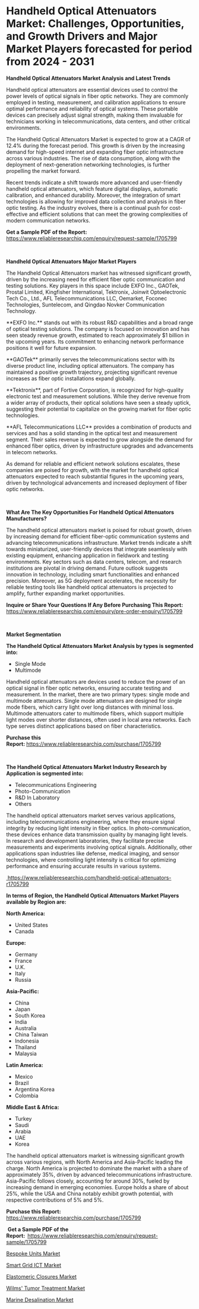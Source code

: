 <p><h1>Handheld Optical Attenuators Market: Challenges, Opportunities, and Growth Drivers and Major Market Players forecasted for period from 2024 - 2031</h1></p><p><strong>Handheld Optical Attenuators Market Analysis and Latest Trends</strong></p>
<p><p>Handheld optical attenuators are essential devices used to control the power levels of optical signals in fiber optic networks. They are commonly employed in testing, measurement, and calibration applications to ensure optimal performance and reliability of optical systems. These portable devices can precisely adjust signal strength, making them invaluable for technicians working in telecommunications, data centers, and other critical environments.</p><p>The Handheld Optical Attenuators Market is expected to grow at a CAGR of 12.4% during the forecast period. This growth is driven by the increasing demand for high-speed internet and expanding fiber optic infrastructure across various industries. The rise of data consumption, along with the deployment of next-generation networking technologies, is further propelling the market forward. </p><p>Recent trends indicate a shift towards more advanced and user-friendly handheld optical attenuators, which feature digital displays, automatic calibration, and enhanced durability. Moreover, the integration of smart technologies is allowing for improved data collection and analysis in fiber optic testing. As the industry evolves, there is a continual push for cost-effective and efficient solutions that can meet the growing complexities of modern communication networks.</p></p>
<p><strong>Get a Sample PDF of the Report:&nbsp;</strong> <a href="https://www.reliableresearchiq.com/enquiry/request-sample/1705799?utm_campaign=1782&utm_medium=2&utm_source=Github&utm_content=ia&utm_term=21102024&utm_id=handheld-optical-attenuators">https://www.reliableresearchiq.com/enquiry/request-sample/1705799</a></p>
<p>&nbsp;</p>
<p><strong>Handheld Optical Attenuators Major Market Players</strong></p>
<p><p>The Handheld Optical Attenuators market has witnessed significant growth, driven by the increasing need for efficient fiber optic communication and testing solutions. Key players in this space include EXFO Inc., GAOTek, Prostal Limited, Kingfisher International, Tektronix, Joinwit Optoelectronic Tech Co., Ltd., AFL Telecommunications LLC, Oemarket, Foconec Technologies, Suntelecom, and Qingdao Novker Communication Technology.</p><p>**EXFO Inc.** stands out with its robust R&D capabilities and a broad range of optical testing solutions. The company is focused on innovation and has seen steady revenue growth, estimated to reach approximately $1 billion in the upcoming years. Its commitment to enhancing network performance positions it well for future expansion.</p><p>**GAOTek** primarily serves the telecommunications sector with its diverse product line, including optical attenuators. The company has maintained a positive growth trajectory, projecting significant revenue increases as fiber optic installations expand globally.</p><p>**Tektronix**, part of Fortive Corporation, is recognized for high-quality electronic test and measurement solutions. While they derive revenue from a wider array of products, their optical solutions have seen a steady uptick, suggesting their potential to capitalize on the growing market for fiber optic technologies.</p><p>**AFL Telecommunications LLC** provides a combination of products and services and has a solid standing in the optical test and measurement segment. Their sales revenue is expected to grow alongside the demand for enhanced fiber optics, driven by infrastructure upgrades and advancements in telecom networks.</p><p>As demand for reliable and efficient network solutions escalates, these companies are poised for growth, with the market for handheld optical attenuators expected to reach substantial figures in the upcoming years, driven by technological advancements and increased deployment of fiber optic networks.</p></p>
<p>&nbsp;</p>
<p><strong>What Are The Key Opportunities For Handheld Optical Attenuators Manufacturers?</strong></p>
<p><p>The handheld optical attenuators market is poised for robust growth, driven by increasing demand for efficient fiber-optic communication systems and advancing telecommunications infrastructure. Market trends indicate a shift towards miniaturized, user-friendly devices that integrate seamlessly with existing equipment, enhancing application in fieldwork and testing environments. Key sectors such as data centers, telecom, and research institutions are pivotal in driving demand. Future outlook suggests innovation in technology, including smart functionalities and enhanced precision. Moreover, as 5G deployment accelerates, the necessity for reliable testing tools like handheld optical attenuators is projected to amplify, further expanding market opportunities.</p></p>
<p><strong>Inquire or Share Your Questions If Any Before Purchasing This Report:</strong> <a href="https://www.reliableresearchiq.com/enquiry/pre-order-enquiry/1705799?utm_campaign=1782&utm_medium=2&utm_source=Github&utm_content=ia&utm_term=21102024&utm_id=handheld-optical-attenuators">https://www.reliableresearchiq.com/enquiry/pre-order-enquiry/1705799</a></p>
<p>&nbsp;</p>
<p><strong>Market Segmentation</strong></p>
<p><strong>The Handheld Optical Attenuators Market Analysis by types is segmented into:</strong></p>
<p><ul><li>Single Mode</li><li>Multimode</li></ul></p>
<p><p>Handheld optical attenuators are devices used to reduce the power of an optical signal in fiber optic networks, ensuring accurate testing and measurement. In the market, there are two primary types: single mode and multimode attenuators. Single mode attenuators are designed for single mode fibers, which carry light over long distances with minimal loss. Multimode attenuators cater to multimode fibers, which support multiple light modes over shorter distances, often used in local area networks. Each type serves distinct applications based on fiber characteristics.</p></p>
<p><strong>Purchase this Report:&nbsp;</strong><a href="https://www.reliableresearchiq.com/purchase/1705799?utm_campaign=1782&utm_medium=2&utm_source=Github&utm_content=ia&utm_term=21102024&utm_id=handheld-optical-attenuators">https://www.reliableresearchiq.com/purchase/1705799</a></p>
<p>&nbsp;</p>
<p><strong>The Handheld Optical Attenuators Market Industry Research by Application is segmented into:</strong></p>
<p><ul><li>Telecommunications Engineering</li><li>Photo-Communication</li><li>R&D In Laboratory</li><li>Others</li></ul></p>
<p><p>The handheld optical attenuators market serves various applications, including telecommunications engineering, where they ensure signal integrity by reducing light intensity in fiber optics. In photo-communication, these devices enhance data transmission quality by managing light levels. In research and development laboratories, they facilitate precise measurements and experiments involving optical signals. Additionally, other applications span industries like defense, medical imaging, and sensor technologies, where controlling light intensity is critical for optimizing performance and ensuring accurate results in various systems.</p></p>
<p><a href="https://www.reliableresearchiq.com/handheld-optical-attenuators-r1705799?utm_campaign=1782&utm_medium=2&utm_source=Github&utm_content=ia&utm_term=21102024&utm_id=handheld-optical-attenuators">&nbsp;https://www.reliableresearchiq.com/handheld-optical-attenuators-r1705799</a></p>
<p><strong>In terms of Region, the Handheld Optical Attenuators Market Players available by Region are:</strong></p>
<p>
    <p> <strong> North America: </strong>
        <ul>
            <li>United States</li>
            <li>Canada</li>
        </ul>
        </p> 
    <p> <strong> Europe: </strong>
        <ul>
            <li>Germany</li>
            <li>France</li>
            <li>U.K.</li>
            <li>Italy</li>
            <li>Russia</li>
        </ul>
        </p> 
    <p> <strong> Asia-Pacific: </strong>
        <ul>
            <li>China</li>
            <li>Japan</li>
            <li>South Korea</li>
            <li>India</li>
            <li>Australia</li>
            <li>China Taiwan</li>
            <li>Indonesia</li>
            <li>Thailand</li>
            <li>Malaysia</li>
        </ul>
        </p> 
    <p> <strong> Latin America: </strong>
        <ul>
            <li>Mexico</li>
            <li>Brazil</li>
            <li>Argentina Korea</li>
            <li>Colombia</li>
        </ul>
        </p> 
    <p> <strong> Middle East & Africa: </strong>
        <ul>
            <li>Turkey</li>
            <li>Saudi</li>
            <li>Arabia</li>
            <li>UAE</li>
            <li>Korea</li>
        </ul>
    </p>
    </p>
<p><p>The handheld optical attenuators market is witnessing significant growth across various regions, with North America and Asia-Pacific leading the charge. North America is projected to dominate the market with a share of approximately 35%, driven by advanced telecommunications infrastructure. Asia-Pacific follows closely, accounting for around 30%, fueled by increasing demand in emerging economies. Europe holds a share of about 25%, while the USA and China notably exhibit growth potential, with respective contributions of 5% and 5%.</p></p>
<p><strong>Purchase this Report: </strong><a href="https://www.reliableresearchiq.com/purchase/1705799?utm_campaign=1782&utm_medium=2&utm_source=Github&utm_content=ia&utm_term=21102024&utm_id=handheld-optical-attenuators">https://www.reliableresearchiq.com/purchase/1705799</a></p>
<p>&nbsp;<strong>Get a Sample PDF of the Report:&nbsp;&nbsp;</strong><a href="https://www.reliableresearchiq.com/enquiry/request-sample/1705799?utm_campaign=1782&utm_medium=2&utm_source=Github&utm_content=ia&utm_term=21102024&utm_id=handheld-optical-attenuators">https://www.reliableresearchiq.com/enquiry/request-sample/1705799</a></p>
<p><strong></strong></p>
<p><p><a href="https://www.linkedin.com/pulse/pioneering-growth-analyzing-global-bespoke-units-market-rguzf?utm_campaign=1782&utm_medium=2&utm_source=Github&utm_content=ia&utm_term=21102024&utm_id=handheld-optical-attenuators">Bespoke Units Market</a></p><p><a href="https://www.linkedin.com/pulse/global-smart-grid-ict-industry-analysis-share-growth-trends-elnlf?utm_campaign=1782&utm_medium=2&utm_source=Github&utm_content=ia&utm_term=21102024&utm_id=handheld-optical-attenuators">Smart Grid ICT Market</a></p><p><a href="https://www.linkedin.com/pulse/pioneering-growth-analyzing-global-elastomeric-closures-m99df?utm_campaign=1782&utm_medium=2&utm_source=Github&utm_content=ia&utm_term=21102024&utm_id=handheld-optical-attenuators">Elastomeric Closures Market</a></p><p><a href="https://github.com/AbbasMahmud554/Market-Research-Report-List-1/blob/main/wilms-tumor-treatment-market.md?utm_campaign=1782&utm_medium=2&utm_source=Github&utm_content=ia&utm_term=21102024&utm_id=handheld-optical-attenuators">Wilms' Tumor Treatment Market</a></p><p><a href="https://www.linkedin.com/pulse/marine-desalination-market-global-regional-analysis-focus-otxff?utm_campaign=1782&utm_medium=2&utm_source=Github&utm_content=ia&utm_term=21102024&utm_id=handheld-optical-attenuators">Marine Desalination Market</a></p></p>